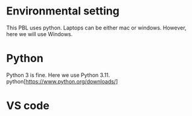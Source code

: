 # Environmental setting
This PBL uses python. Laptops can be either mac or windows. However, here we will use Windows.
# Python
Python 3 is fine. Here we use Python 3.11.
python[https://www.python.org/downloads/]
# VS code
